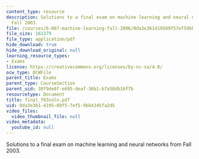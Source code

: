 ```yaml
---
content_type: resource
description: Solutions to a final exam on machine learning and neural networks from
  Fall 2003.
file: /courses/6-867-machine-learning-fall-2006/0da3e361419509f57ef59bb4345fa2d5_final_f03soln.pdf
file_size: 161379
file_type: application/pdf
hide_download: true
hide_download_original: null
learning_resource_types:
- Exams
license: https://creativecommons.org/licenses/by-nc-sa/4.0/
ocw_type: OCWFile
parent_title: Exams
parent_type: CourseSection
parent_uid: 30f9de6f-e695-deaf-36b1-b7a58db16f7b
resourcetype: Document
title: final_f03soln.pdf
uid: 0da3e361-4195-09f5-7ef5-9bb4345fa2d5
video_files:
  video_thumbnail_file: null
video_metadata:
  youtube_id: null
---
```

Solutions to a final exam on machine learning and neural networks from Fall 2003.